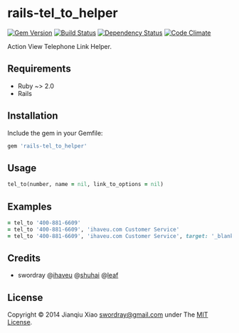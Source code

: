 # rails-tel_to_helper

[![Gem Version](https://badge.fury.io/rb/rails-tel_to_helper.png)](http://badge.fury.io/rb/rails-tel_to_helper) [![Build Status](https://secure.travis-ci.org/swordray/rails-tel_to_helper.png?branch=master)](http://travis-ci.org/swordray/rails-tel_to_helper) [![Dependency Status](https://gemnasium.com/swordray/rails-tel_to_helper.png?travis)](https://gemnasium.com/swordray/rails-tel_to_helper) [![Code Climate](https://codeclimate.com/github/swordray/rails-tel_to_helper.png)](https://codeclimate.com/github/swordray/rails-tel_to_helper)

Action View Telephone Link Helper.

## Requirements

* Ruby ~> 2.0
* Rails

## Installation

Include the gem in your Gemfile:

```ruby
gem 'rails-tel_to_helper'
```

## Usage

```ruby
tel_to(number, name = nil, link_to_options = nil)
```

## Examples

```ruby
= tel_to '400-881-6609'
= tel_to '400-881-6609', 'ihaveu.com Customer Service'
= tel_to '400-881-6609', 'ihaveu.com Customer Service', target: '_blank'
```

## Credits

* swordray @[ihaveu](http://www.ihaveu.com/home) @[shuhai](http://tw.shuhai.org/) @[leaf](http://leaf.iacger.com)

## License

Copyright © 2014 Jianqiu Xiao <swordray@gmail.com> under The [MIT License](http://opensource.org/licenses/MIT).
